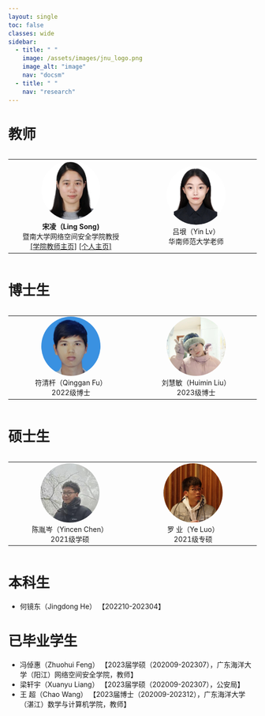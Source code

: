 ```yaml
---
layout: single
toc: false
classes: wide
sidebar:
  - title: " "
    image: /assets/images/jnu_logo.png
    image_alt: "image"
    nav: "docsm"
  - title: " "
    nav: "research"  
---
```


<style type="text/css">
  .member-img-container{
    width: 100%;
    overflow-x: auto; 
    max-width: 1000px; /* 容器最大宽度为100% */
  }
  .member-img-container table{
    width: 1000px; /* 设置容器宽度 */
    table-layout: fixed;
  }
  .member-img-container th{
    text-align: center;
  }
  .member-img-container td{
    text-align: center;
    width: 240px;
  }
  .member-img-container img {
      width: 120px; 
      height: 120px; 
      border-radius: 50%;
      overflow: hidden;
  }

    /* 在较小的屏幕尺寸下调整表格样式 */
  @media screen and (max-width: 1000px) {
    .member-img-container {
      overflow-x: scroll; /* 横向溢出时始终显示滚动条 */
      width: 100%; /* 容器宽度设置为100% */
    }
</style>



<h1>教师</h1>

<div class="member-img-container">
    <table>
        <tr>
            <td>
                <div>
                    <img alt="member" src="/assets/images/members/mem-sl.jpg">
                </div>
                <div>
                    <span><b>宋凌（Ling Song)</b></span><br/>
                    <span>暨南大学网络空间安全学院教授</span><br/>
                      <span><a href="https://cybsec.jnu.edu.cn/2023/1120/c39591a781833/page.htm">[学院教师主页]</a>  <a href="https://sites.google.com/view/ling-song/home">[个人主页]</a></span>
                </div>
            </td>
            <td>
                <div>
                    <img alt="member" src="/assets/images/members/mem-lvy2.jpg">
                </div>
                <div>
                    <span>吕垠（Yin Lv）</span><br/>
                    <span>华南师范大学老师</span>
                </div>
            </td>
        </tr>
    </table>
</div>
                      
<h1>博士生</h1>

<div class="member-img-container">
    <table>
        <tr>
            <td>
                <div>
                    <img alt="member" src="/assets/images/members/mem-fqg.jpg">
                </div>
                <div>
                    <span>符清杆（Qinggan Fu）</span><br/>
                    <span>2022级博士</span>
                </div>
            </td>
            <td>
                <div>
                    <img alt="member" src="/assets/images/members/mem-lhm.jpg">
                </div>
                <div>
                    <span>刘慧敏（Huimin Liu）</span><br/>
                    <span>2023级博士</span>
                </div>
            </td>
            <td>
                <div>
                    <img alt="member" src="/assets/images/members/mem-lyy.jpg">
                </div>
                <div>
                    <span>李盈盈（Yingying Li）</span><br/>
                    <span>2023级博士</span>
                </div>
            </td>
      </tr>
    </table>
</div>

<h1>硕士生</h1>

<div class="member-img-container">
    <table>
         <tr>
            <td>
                <div>
                    <img alt="member" src="/assets/images/members/mem-cyc.jpg">
                </div>
                <div>
                    <span>陈胤岑（Yincen Chen）</span><br/>
                    <span>2021级学硕</span>
                </div>
            </td>
            <td>
                <div>
                    <img alt="member" src="/assets/images/members/mem-ly.jpg">
                </div>
                <div>
                    <span>罗  业（Ye Luo）</span><br/>
                    <span>2021级专硕</span>
                </div>
            </td>
            <td>
                <div>
                    <img alt="member" src="/assets/images/members/mem-hjf.jpg">
                </div>
                <div>
                    <span>黄健富（Jianfu Huang）</span><br/>
                    <span>2021级专硕</span>
                </div>
            </td>
            <td>
                <div>
                    <img alt="member" src="/assets/images/members/mem-htr.jpg">
                </div>
                <div>
                    <span>黄添榕（Tianrong Huang）</span><br/>
                    <span>2022级学硕</span>
                </div>
            </td>
        </tr>
    </table>
</div>
<h1>本科生</h1>

<ul>
    <li>何镜东（Jingdong He）  【202210-202304】</li>
</ul>

<h1>已毕业学生</h1>

<ul>
    <li>冯倬惠（Zhuohui Feng） 【2023届学硕（202009-202307），广东海洋大学（阳江）网络空间安全学院，教师】</li>
    <li>梁轩宇（Xuanyu Liang） 【2023届学硕（202009-202307），公安局】</li>
    <li>王    超（Chao Wang） 【2023届博士（202009-202312），广东海洋大学（湛江）数学与计算机学院，教师】</li>
</ul>





